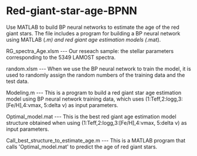 # Red-giant-star-age-BPNN
Use MATLAB to build BP neural networks to estimate the age of the red giant stars. The file includes a program for building a BP neural network using MATLAB (*.m) and red giant age estimation models (*.mat).

RG_spectra_Age.xlsm --- Our reseach sample: the stellar parameters corresponding to the 5349 LAMOST spectra.

random.xlsm --- When we use the BP neural network to train the model, it is used to randomly assign the random numbers of the training data and the test data.

Modeling.m --- This is a program to build a red giant star age estimation model using BP neural network training data, which uses (1:Teff,2:logg,3:[Fe/H],4:νmax, 5:delta ν) as input parameters.

Optimal_model.mat --- This is the best red giant age estimation model structure obtained when using (1:Teff,2:logg,3:[Fe/H],4:νmax, 5:delta ν) as input parameters.

Call_best_structure_to_estimate_age.m --- This is a MATLAB program that calls 'Optimal_model.mat' to predict the age of red giant stars.
